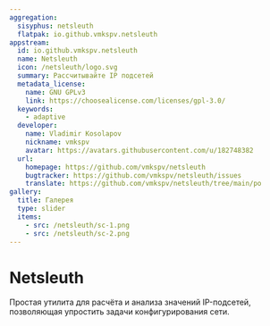 ```yaml
---
aggregation:
  sisyphus: netsleuth
  flatpak: io.github.vmkspv.netsleuth
appstream:
  id: io.github.vmkspv.netsleuth
  name: Netsleuth
  icon: /netsleuth/logo.svg
  summary: Рассчитывайте IP подсетей
  metadata_license:
    name: GNU GPLv3
    link: https://choosealicense.com/licenses/gpl-3.0/
  keywords:
    - adaptive
  developer:
    name: Vladimir Kosolapov
    nickname: vmkspv
    avatar: https://avatars.githubusercontent.com/u/182748382
  url:
    homepage: https://github.com/vmkspv/netsleuth
    bugtracker: https://github.com/vmkspv/netsleuth/issues
    translate: https://github.com/vmkspv/netsleuth/tree/main/po
gallery:
  title: Галерея
  type: slider
  items:
    - src: /netsleuth/sc-1.png
    - src: /netsleuth/sc-2.png
---
```


# Netsleuth

Простая утилита для расчёта и анализа значений IP-подсетей, позволяющая упростить задачи конфигурирования сети.

<AGWGallery />

<!--@include: @ru/apps/.parts/install/content-repo.md-->
<!--@include: @ru/apps/.parts/install/content-flatpak.md-->
